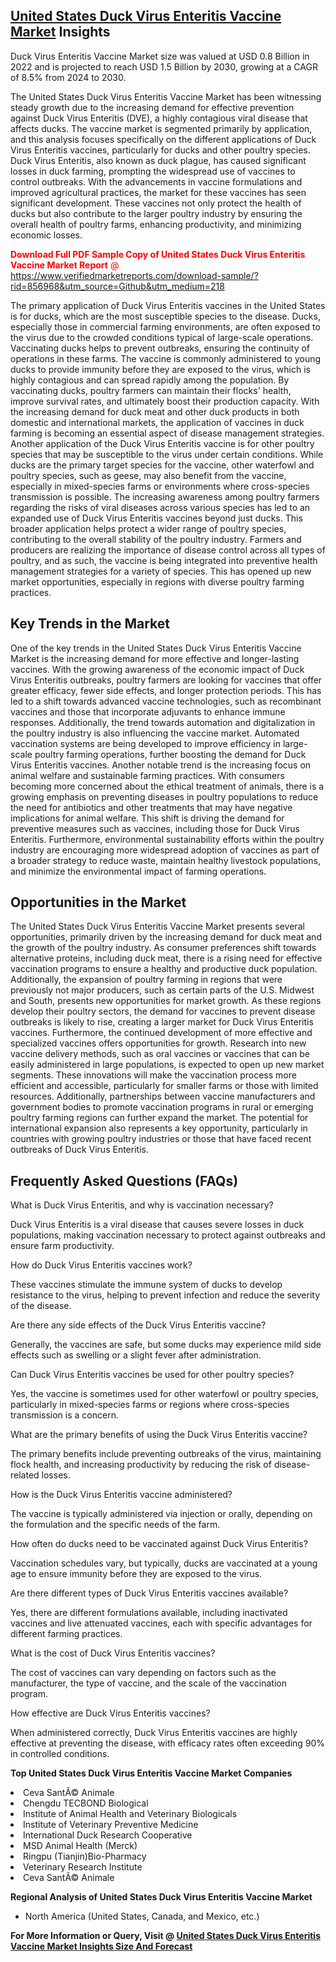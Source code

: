 <h2><a href="https://www.verifiedmarketreports.com/download-sample/?rid=856968&amp;utm_source=Github&amp;utm_medium=218" target="_blank">United States Duck Virus Enteritis Vaccine Market</a> Insights</h2><p>Duck Virus Enteritis Vaccine Market size was valued at USD 0.8 Billion in 2022 and is projected to reach USD 1.5 Billion by 2030, growing at a CAGR of 8.5% from 2024 to 2030.</p><p><p>The United States Duck Virus Enteritis Vaccine Market has been witnessing steady growth due to the increasing demand for effective prevention against Duck Virus Enteritis (DVE), a highly contagious viral disease that affects ducks. The vaccine market is segmented primarily by application, and this analysis focuses specifically on the different applications of Duck Virus Enteritis vaccines, particularly for ducks and other poultry species. Duck Virus Enteritis, also known as duck plague, has caused significant losses in duck farming, prompting the widespread use of vaccines to control outbreaks. With the advancements in vaccine formulations and improved agricultural practices, the market for these vaccines has seen significant development. These vaccines not only protect the health of ducks but also contribute to the larger poultry industry by ensuring the overall health of poultry farms, enhancing productivity, and minimizing economic losses. <p><span class=""><span style="color: #ff0000;"><strong>Download Full PDF Sample Copy of United States Duck Virus Enteritis Vaccine Market Report</strong> @ </span><a href="https://www.verifiedmarketreports.com/download-sample/?rid=856968&amp;utm_source=Github&amp;utm_medium=218" target="_blank">https://www.verifiedmarketreports.com/download-sample/?rid=856968&amp;utm_source=Github&amp;utm_medium=218</a></span></p> The primary application of Duck Virus Enteritis vaccines in the United States is for ducks, which are the most susceptible species to the disease. Ducks, especially those in commercial farming environments, are often exposed to the virus due to the crowded conditions typical of large-scale operations. Vaccinating ducks helps to prevent outbreaks, ensuring the continuity of operations in these farms. The vaccine is commonly administered to young ducks to provide immunity before they are exposed to the virus, which is highly contagious and can spread rapidly among the population. By vaccinating ducks, poultry farmers can maintain their flocks' health, improve survival rates, and ultimately boost their production capacity. With the increasing demand for duck meat and other duck products in both domestic and international markets, the application of vaccines in duck farming is becoming an essential aspect of disease management strategies. Another application of the Duck Virus Enteritis vaccine is for other poultry species that may be susceptible to the virus under certain conditions. While ducks are the primary target species for the vaccine, other waterfowl and poultry species, such as geese, may also benefit from the vaccine, especially in mixed-species farms or environments where cross-species transmission is possible. The increasing awareness among poultry farmers regarding the risks of viral diseases across various species has led to an expanded use of Duck Virus Enteritis vaccines beyond just ducks. This broader application helps protect a wider range of poultry species, contributing to the overall stability of the poultry industry. Farmers and producers are realizing the importance of disease control across all types of poultry, and as such, the vaccine is being integrated into preventive health management strategies for a variety of species. This has opened up new market opportunities, especially in regions with diverse poultry farming practices. <h2>Key Trends in the Market</h2> <p>One of the key trends in the United States Duck Virus Enteritis Vaccine Market is the increasing demand for more effective and longer-lasting vaccines. With the growing awareness of the economic impact of Duck Virus Enteritis outbreaks, poultry farmers are looking for vaccines that offer greater efficacy, fewer side effects, and longer protection periods. This has led to a shift towards advanced vaccine technologies, such as recombinant vaccines and those that incorporate adjuvants to enhance immune responses. Additionally, the trend towards automation and digitalization in the poultry industry is also influencing the vaccine market. Automated vaccination systems are being developed to improve efficiency in large-scale poultry farming operations, further boosting the demand for Duck Virus Enteritis vaccines. Another notable trend is the increasing focus on animal welfare and sustainable farming practices. With consumers becoming more concerned about the ethical treatment of animals, there is a growing emphasis on preventing diseases in poultry populations to reduce the need for antibiotics and other treatments that may have negative implications for animal welfare. This shift is driving the demand for preventive measures such as vaccines, including those for Duck Virus Enteritis. Furthermore, environmental sustainability efforts within the poultry industry are encouraging more widespread adoption of vaccines as part of a broader strategy to reduce waste, maintain healthy livestock populations, and minimize the environmental impact of farming operations. <h2>Opportunities in the Market</h2> <p>The United States Duck Virus Enteritis Vaccine Market presents several opportunities, primarily driven by the increasing demand for duck meat and the growth of the poultry industry. As consumer preferences shift towards alternative proteins, including duck meat, there is a rising need for effective vaccination programs to ensure a healthy and productive duck population. Additionally, the expansion of poultry farming in regions that were previously not major producers, such as certain parts of the U.S. Midwest and South, presents new opportunities for market growth. As these regions develop their poultry sectors, the demand for vaccines to prevent disease outbreaks is likely to rise, creating a larger market for Duck Virus Enteritis vaccines. Furthermore, the continued development of more effective and specialized vaccines offers opportunities for growth. Research into new vaccine delivery methods, such as oral vaccines or vaccines that can be easily administered in large populations, is expected to open up new market segments. These innovations will make the vaccination process more efficient and accessible, particularly for smaller farms or those with limited resources. Additionally, partnerships between vaccine manufacturers and government bodies to promote vaccination programs in rural or emerging poultry farming regions can further expand the market. The potential for international expansion also represents a key opportunity, particularly in countries with growing poultry industries or those that have faced recent outbreaks of Duck Virus Enteritis. <h2>Frequently Asked Questions (FAQs)</h2> <p>What is Duck Virus Enteritis, and why is vaccination necessary?</p> <p>Duck Virus Enteritis is a viral disease that causes severe losses in duck populations, making vaccination necessary to protect against outbreaks and ensure farm productivity.</p> <p>How do Duck Virus Enteritis vaccines work?</p> <p>These vaccines stimulate the immune system of ducks to develop resistance to the virus, helping to prevent infection and reduce the severity of the disease.</p> <p>Are there any side effects of the Duck Virus Enteritis vaccine?</p> <p>Generally, the vaccines are safe, but some ducks may experience mild side effects such as swelling or a slight fever after administration.</p> <p>Can Duck Virus Enteritis vaccines be used for other poultry species?</p> <p>Yes, the vaccine is sometimes used for other waterfowl or poultry species, particularly in mixed-species farms or regions where cross-species transmission is a concern.</p> <p>What are the primary benefits of using the Duck Virus Enteritis vaccine?</p> <p>The primary benefits include preventing outbreaks of the virus, maintaining flock health, and increasing productivity by reducing the risk of disease-related losses.</p> <p>How is the Duck Virus Enteritis vaccine administered?</p> <p>The vaccine is typically administered via injection or orally, depending on the formulation and the specific needs of the farm.</p> <p>How often do ducks need to be vaccinated against Duck Virus Enteritis?</p> <p>Vaccination schedules vary, but typically, ducks are vaccinated at a young age to ensure immunity before they are exposed to the virus.</p> <p>Are there different types of Duck Virus Enteritis vaccines available?</p> <p>Yes, there are different formulations available, including inactivated vaccines and live attenuated vaccines, each with specific advantages for different farming practices.</p> <p>What is the cost of Duck Virus Enteritis vaccines?</p> <p>The cost of vaccines can vary depending on factors such as the manufacturer, the type of vaccine, and the scale of the vaccination program.</p> <p>How effective are Duck Virus Enteritis vaccines?</p> <p>When administered correctly, Duck Virus Enteritis vaccines are highly effective at preventing the disease, with efficacy rates often exceeding 90% in controlled conditions.</p></p><p><strong>Top United States Duck Virus Enteritis Vaccine Market Companies</strong></p><div data-test-id=""><p><li>Ceva SantÃ© Animale</li><li> Chengdu TECBOND Biological</li><li> Institute of Animal Health and Veterinary Biologicals</li><li> Institute of Veterinary Preventive Medicine</li><li> International Duck Research Cooperative</li><li> MSD Animal Health (Merck)</li><li> Ringpu (Tianjin)Bio-Pharmacy</li><li> Veterinary Research Institute</li><li> Ceva SantÃ© Animale</li></p><div><strong>Regional Analysis of&nbsp;United States Duck Virus Enteritis Vaccine Market</strong></div><ul><li dir="ltr"><p dir="ltr">North America&nbsp;(United States, Canada, and Mexico, etc.)</p></li></ul><p><strong>For More Information or Query, Visit @&nbsp;</strong><strong><a href="https://www.verifiedmarketreports.com/product/duck-virus-enteritis-vaccine-market/?utm_source=Github&amp;utm_medium=218" target="_blank">United States Duck Virus Enteritis Vaccine Market Insights Size And Forecast</a></strong></p></div>
